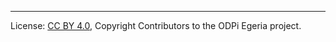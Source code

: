 <!-- SPDX-License-Identifier: CC-BY-4.0 -->
<!-- Copyright Contributors to the ODPi Egeria project. -->






----
License: [CC BY 4.0](https://creativecommons.org/licenses/by/4.0/),
Copyright Contributors to the ODPi Egeria project.
